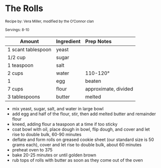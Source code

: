 # The Rolls

<small>Recipe by: Vera Miller, modified by the O’Connor clan</small>

<small>Servings: 8-10</small>

| Amount             | Ingredient | Prep Notes           |
| ------------------ | :--------- | :------------------- |
| 1 scant tablespoon | yeast      |                      |
| 1/2 cup            | sugar      |                      |
| 1 teaspoon         | salt       |                      |
| 2 cups             | water      | 110-120°             |
| 1                  | egg        | beaten               |
| 7 cups             | flour      | approximate, divided |
| 3 tablespoons      | butter     | melted               |

- mix yeast, sugar, salt, and water in large bowl
- add egg and half of the flour, stir, then add melted butter and remainder flour
- kneed, adding flour a teaspoon at a time if too sticky
- coat bowl with oil, place dough in bowl, flip dough, and cover and let rise to double bulk, 60-90 minutes
- deflate and form rolls on greased cookie sheet (our standard size is 50 grams each), cover and let rise to double bulk, about 60 minutes
- preheat oven to 375
- bake 20-25 minutes or until golden brown
- rub tops of rolls with butter as soon as they come out of the oven
